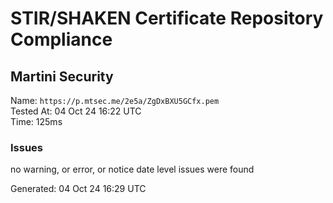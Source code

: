 # STIR/SHAKEN Certificate Repository Compliance

## Martini Security

Name: `https://p.mtsec.me/2e5a/ZgDxBXU5GCfx.pem`\
Tested At: 04 Oct 24 16:22 UTC\
Time: 125ms

### Issues

no warning, or error, or notice date level issues were found

Generated: 04 Oct 24 16:29 UTC